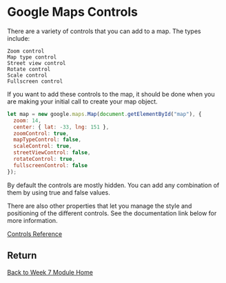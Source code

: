 # Google Maps Controls

There are a variety of controls that you can add to a map. The types include:

```
Zoom control
Map type control
Street view control
Rotate control
Scale control
Fullscreen control
```

If you want to add these controls to the map, it should be done when you are making your initial call to create your map object.

```js
let map = new google.maps.Map(document.getElementById("map"), {
  zoom: 14,
  center: { lat: -33, lng: 151 },
  zoomControl: true,
  mapTypeControl: false,
  scaleControl: true,
  streetViewControl: false,
  rotateControl: true,
  fullscreenControl: false
});
```

By default the controls are mostly hidden. You can add any combination of them by using true and false values.

There are also other properties that let you manage the style and positioning of the different controls. See the documentation link below for more information.

[Controls Reference](https://developers.google.com/maps/documentation/javascript/controls)

## Return

[Back to Week 7 Module Home](./README.md)
